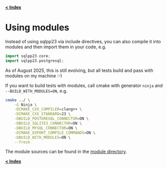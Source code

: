 [**\< Index**](/docs/README.md)

# Using modules

Instead of using sqlpp23 via include directives, you can also compile it into modules and then import them in your code, e.g.

```c++
import sqlpp23.core;
import sqlpp23.postgresql;
```

As of August 2025, this is still evolving, but all tests build and pass with modules on my machine :-)

If you want to build tests with modules, call cmake with generator `ninja` and `--BUILD_WITH_MODULES=ON`, e.g.

```bash
cmake ../ \
    -G Ninja \
    -DCMAKE_CXX_COMPILER=clang++ \
    -DCMAKE_CXX_STANDARD=23 \
    -DBUILD_POSTGRESQL_CONNECTOR=ON \
    -DBUILD_SQLITE3_CONNECTOR=ON \
    -DBUILD_MYSQL_CONNECTOR=ON \
    -DCMAKE_EXPORT_COMPILE_COMMANDS=ON \
    -DBUILD_WITH_MODULES=ON \
    --fresh
```

The module sources can be found in the [module directory](/module).

[**\< Index**](/docs/README.md)
